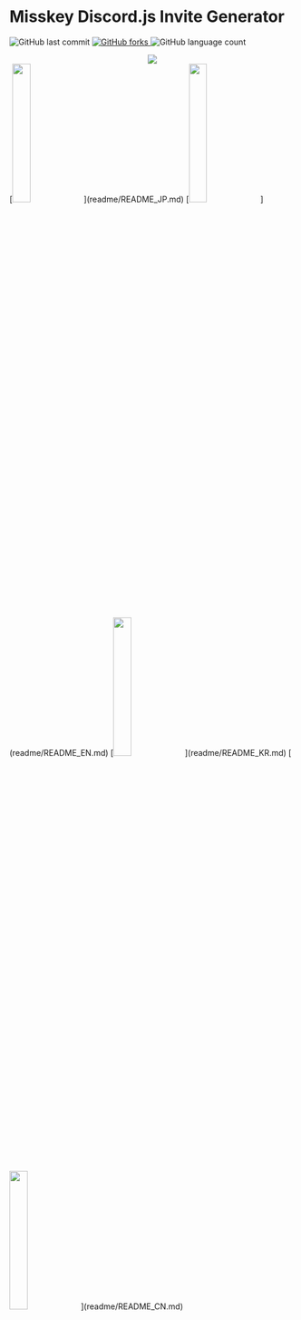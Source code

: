 # Misskey Discord.js Invite Generator
![GitHub last commit](https://img.shields.io/github/last-commit/ccmsh/misskey-discord-invite-gen?style=social)
[![GitHub forks](https://img.shields.io/github/forks/ccmsh/misskey-discord-invite-gen?style=social)
](https://github.com/ccmsh/misskey-discord-invite-gen/fork)
![GitHub language count](https://img.shields.io/github/languages/count/ccmsh/misskey-discord-invite-gen?style=social)<br>
<div align="center">
<img src="https://kauntah-svg.vercel.app/counter.svg" referrerpolicy="origin" />
</div>
[<img src="https://cdn.jsdelivr.net/gh/jdecked/twemoji@latest/assets/svg/1f1ef-1f1f5.svg" width="25%">](readme/README_JP.md)
[<img src="https://cdn.jsdelivr.net/gh/jdecked/twemoji@latest/assets/svg/1f1fa-1f1f8.svg" width="25%">](readme/README_EN.md)
[<img src="https://cdn.jsdelivr.net/gh/jdecked/twemoji@latest/assets/svg/1f1f0-1f1f7.svg" width="25%">](readme/README_KR.md)
[<img src="https://cdn.jsdelivr.net/gh/jdecked/twemoji@latest/assets/svg/1f1e8-1f1f3.svg" width="25%">](readme/README_CN.md)
